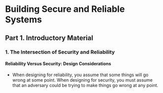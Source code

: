 # Building Secure and Reliable Systems
## Part 1. Introductory Material
### 1. The Intersection of Security and Reliability
#### Reliability Versus Security: Design Considerations
- When designing for reliability, you assume that some things will go wrong at some point. When designing for security, you must assume that an adversary could be trying to make things go wrong at any point.

